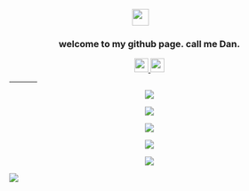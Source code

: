 <p align="center">
  <a href="#">
    <img style="padding-right: 32px;" src="https://media.giphy.com/media/hvRJCLFzcasrR4ia7z/giphy.gif" width="30">
  </a>
</p>

<h3 align="center">
  welcome to my github page. call me Dan.
</h3>

<p align="center">
  <a href="https://twitter.com/dan_mizu">
    <img src="https://img.shields.io/badge/twitter-%231DA1F2.svg?&style=for-the-badge&logo=twitter&logoColor=white" height=25>
  </a>
  <a href="https://www.linkedin.com/in/dannybaghdadi/">
    <img src="https://img.shields.io/badge/linkedin-%230077B5.svg?&style=for-the-badge&logo=linkedin&logoColor=white" height=25>
  </a>
  <!-- Instagram
  <a href="https://www.instagram.com/dan_mizu/">
    <img src="https://img.shields.io/badge/instagram-%23E4405F.svg?&style=for-the-badge&logo=instagram&logoColor=white" height=25>
  </a> 
  -->
</p>

<hr style="width: 10%; align: center;">

<!-- Github Streak -->
<p align="center">
<a href="#">
<picture>
<source 
  srcset="http://github-readme-streak-stats.herokuapp.com?user=Dan-Mizu&theme=github-dark&hide_border=true&date_format=M%20j%5B%2C%20Y%5D"
  media="(prefers-color-scheme: dark)"
/>
<source
  srcset="http://github-readme-streak-stats.herokuapp.com?user=Dan-Mizu&hide_border=true&date_format=M%20j%5B%2C%20Y%5D"
  media="(prefers-color-scheme: light), (prefers-color-scheme: no-preference)"
/>
<img src="http://github-readme-streak-stats.herokuapp.com?user=Dan-Mizu&hide_border=true&date_format=M%20j%5B%2C%20Y%5D" />
</picture>
</a>
</p>

<!-- Github Stats -->
<p align="center">
<a href="#">
<picture>
<source 
  srcset="https://github-readme-stats-one-bice.vercel.app/api/top-langs/?username=Dan-Mizu&langs_count=10&layout=compact&role=OWNER,ORGANIZATION_MEMBER,COLLABORATOR&theme=github_dark"
  media="(prefers-color-scheme: dark)"
/>
<source
  srcset="https://github-readme-stats-one-bice.vercel.app/api/top-langs/?username=Dan-Mizu&langs_count=10&layout=compact&role=OWNER,ORGANIZATION_MEMBER,COLLABORATOR"
  media="(prefers-color-scheme: light), (prefers-color-scheme: no-preference)"
/>
<img src="https://github-readme-stats-one-bice.vercel.app/api/top-langs/?username=Dan-Mizu&langs_count=10&layout=compact&role=OWNER,ORGANIZATION_MEMBER,COLLABORATOR" />
</picture>
</a>
</p>

<!-- Github Score -->
<p align="center">
<a href="#">
<picture>
<source 
  srcset="https://github-readme-stats-git-masterrstaa-rickstaa.vercel.app/api?username=Dan-Mizu&count_private=true&show_icons=true&include_all_commits=true&hide_border=true&theme=github_dark"
  media="(prefers-color-scheme: dark)"
/>
<source
  srcset="https://github-readme-stats-git-masterrstaa-rickstaa.vercel.app/api?username=Dan-Mizu&count_private=true&show_icons=true&include_all_commits=true&hide_border=true"
  media="(prefers-color-scheme: light), (prefers-color-scheme: no-preference)"
/>
<img src="https://github-readme-stats-git-masterrstaa-rickstaa.vercel.app/api?username=Dan-Mizu&count_private=true&show_icons=true&include_all_commits=true&hide_border=true" />
</picture>
</a>
</p>

<!-- Github Contribution Graph -->
<p align="center">
<a href="#">
<picture>
<source 
  srcset="https://github-readme-activity-graph.cyclic.app/graph?username=Dan-Mizu&hide_border=true&theme=github-dark"
  media="(prefers-color-scheme: dark)"
/>
<source
  srcset="https://github-readme-activity-graph.cyclic.app/graph?username=Dan-Mizu&hide_border=true&theme=minimal"
  media="(prefers-color-scheme: light), (prefers-color-scheme: no-preference)"
/>
<img src="https://github-readme-activity-graph.cyclic.app/graph?username=Dan-Mizu&hide_border=true" />
</picture>
</a>
</p>

<!-- Profile Visits -->
<p align="center">
  <a href="#">
    <img src="https://komarev.com/ghpvc/?username=Dan-Mizu&style=for-the-badge&label=Profile+Visits" />
  </a>
</p>

<!-- Y HYPE Hit Tracking -->
![](https://hit.yhype.me/github/profile?user_id=15823849)
